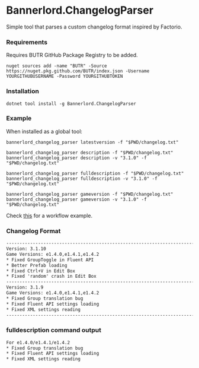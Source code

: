 # Bannerlord.ChangelogParser
Simple tool that parses a custom changelog format inspired by Factorio.

### Requirements
Requires BUTR GitHub Package Registry to be added.
```shell
nuget sources add -name "BUTR" -Source https://nuget.pkg.github.com/BUTR/index.json -Username YOURGITHUBUSERNAME -Password YOURGITHUBTOKEN
```

### Installation
```shell
dotnet tool install -g Bannerlord.ChangelogParser
```

### Example
When installed as a global tool:
```shell
bannerlord_changelog_parser latestversion -f "$PWD/changelog.txt"

bannerlord_changelog_parser description -f "$PWD/changelog.txt"
bannerlord_changelog_parser description -v "3.1.0" -f "$PWD/changelog.txt"

bannerlord_changelog_parser fulldescription -f "$PWD/changelog.txt"
bannerlord_changelog_parser fulldescription -v "3.1.0" -f "$PWD/changelog.txt"

bannerlord_changelog_parser gameversion -f "$PWD/changelog.txt"
bannerlord_changelog_parser gameversion -v "3.1.0" -f "$PWD/changelog.txt"
```
  
Check [this](https://github.com/Aragas/Bannerlord.MBOptionScreen/blob/700eb1dd1aec531cfaac242f8273c7a5d58ca6e0/.github/workflows/test-and-publish.yml#L255-L276) for a workflow example.

### Changelog Format
```txt
---------------------------------------------------------------------------------------------------
Version: 3.1.10
Game Versions: e1.4.0,e1.4.1,e1.4.2
* Fixed GroupToggle in Fluent API
* Better Prefab loading
* Fixed Ctrl+V in Edit Box
* Fixed 'random' crash in Edit Box
---------------------------------------------------------------------------------------------------
Version: 3.1.9
Game Versions: e1.4.0,e1.4.1,e1.4.2
* Fixed Group translation bug
* Fixed Fluent API settings loading
* Fixed XML settings reading
---------------------------------------------------------------------------------------------------
```

### fulldescription command output
```txt
For e1.4.0/e1.4.1/e1.4.2
* Fixed Group translation bug
* Fixed Fluent API settings loading
* Fixed XML settings reading
```
